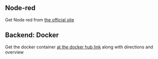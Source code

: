 <h2> Node-red </h2>
Get Node red from <a href="https://nodered.org/"> the official site </a>

<h2> Backend: Docker  </h2>
<p>Get the docker container <a href="https://hub.docker.com/repository/docker/nirvik00/ifcproj"> at the docker hub link</a> along with directions and overview </p>
